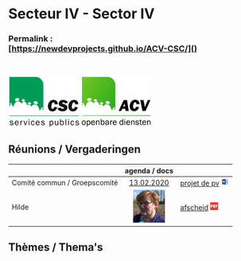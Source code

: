 <link rel="stylesheet" href="kult.css">
<link rel="stylesheet" href="table2.css">

# Secteur IV - Sector IV

### Permalink :<br>[https://newdevprojects.github.io/ACV-CSC/]()

&nbsp;

![](Logo_CSC-SP.png) ![](Logo_ACV-OD.png)

## Réunions / Vergaderingen

| &nbsp; | agenda / docs | &nbsp; |
| :--- | :---: | :--- |
| Comité commun / Groepscomité | [13.02.2020](20200213.md) | [projet de pv]() ![](word.jpg) |
| Hilde | [![](Hilde_small.png)](![](Hilde.jpg)) | [afscheid](afscheid.pdf) ![](pdf.png) |

## Thèmes / Thema's







